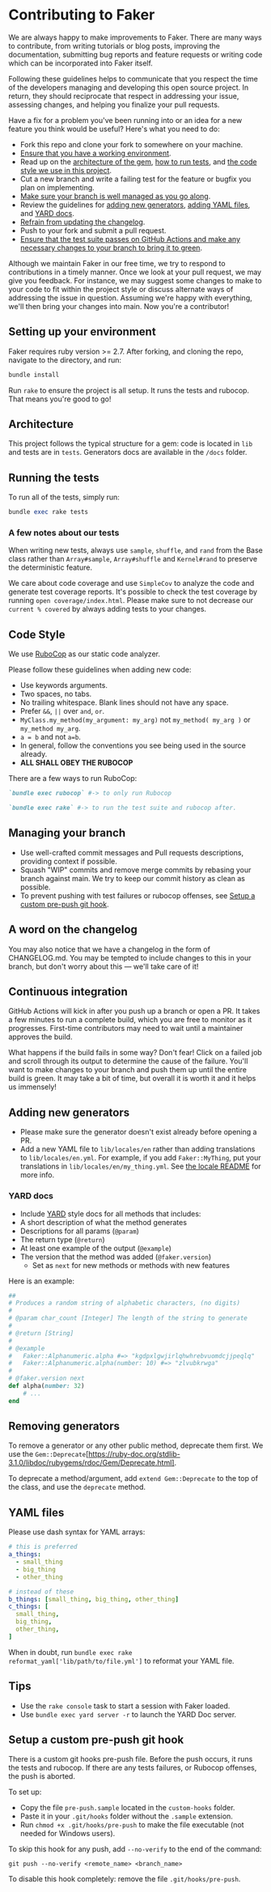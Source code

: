 # Contributing to Faker

We are always happy to make improvements to Faker. There are many ways to contribute, from writing tutorials or blog posts, improving the documentation, submitting bug reports and feature requests or writing code which can be incorporated into Faker itself.

Following these guidelines helps to communicate that you respect the time of the developers managing and developing this open source project. In return, they should reciprocate that respect in addressing your issue, assessing changes, and helping you finalize your pull requests.

Have a fix for a problem you've been running into or an idea for a new feature you think would be useful? Here's what you need to do:

- Fork this repo and clone your fork to somewhere on your machine.
- [Ensure that you have a working environment](#setting-up-your-environment).
- Read up on the [architecture of the gem](#architecture), [how to run tests](#running-the-tests), and [the code style we use in this project](#code-style).
- Cut a new branch and write a failing test for the feature or bugfix you plan on implementing.
- [Make sure your branch is well managed as you go along](#managing-your-branch).
- Review the guidelines for [adding new generators](#adding-new-generators), [adding YAML files](#yaml-files), and [YARD docs](#yard-docs).
- [Refrain from updating the changelog](#a-word-on-the-changelog).
- Push to your fork and submit a pull request.
- [Ensure that the test suite passes on GitHub Actions and make any necessary changes to your branch to bring it to green](#continuous-integration).

Although we maintain Faker in our free time, we try to respond to contributions in a timely manner. Once we look at your pull request, we may give you feedback. For instance, we may suggest some changes to make to your code to fit within the project style or discuss alternate ways of addressing the issue in question. Assuming we're happy with everything, we'll then bring your changes into main. Now you're a contributor!

## Setting up your environment

Faker requires ruby version >= 2.7. After forking, and cloning the repo, navigate to the directory, and run:

```ruby
bundle install
```

Run `rake` to ensure the project is all setup. It runs the tests and rubocop. That means you're good to go!

## Architecture

This project follows the typical structure for a gem: code is located in `lib` and tests are in `tests`. Generators
docs are available in the `/docs` folder.

## Running the tests

To run all of the tests, simply run:

```ruby
bundle exec rake tests
```

### A few notes about our tests

When writing new tests, always use `sample`, `shuffle`, and `rand` from the Base class rather than `Array#sample`, `Array#shuffle` and `Kernel#rand` to preserve the deterministic feature.

We care about code coverage and use `SimpleCov` to analyze the code and generate test coverage reports. It's possible to check the test coverage by running  `open coverage/index.html`. Please make sure to not decrease our `current % covered` by always adding tests to your changes.

## Code Style

We use [RuboCop](https://github.com/bbatsov/rubocop) as our static code analyzer.

Please follow these guidelines when adding new code:
* Use keywords arguments.
* Two spaces, no tabs.
* No trailing whitespace. Blank lines should not have any space.
* Prefer `&&`, `||` over `and`, `or`.
* `MyClass.my_method(my_argument: my_arg)` not `my_method( my_arg )` or `my_method my_arg`.
* `a = b` and not `a=b`.
* In general, follow the conventions you see being used in the source already.
* **ALL SHALL OBEY THE RUBOCOP**

There are a few ways to run RuboCop:

```ruby
`bundle exec rubocop` #-> to only run Rubocop

`bundle exec rake` #-> to run the test suite and rubocop after.
```

## Managing your branch

- Use well-crafted commit messages and Pull requests descriptions, providing context if possible.
- Squash "WIP" commits and remove merge commits by rebasing your branch against main. We try to keep our commit history as clean as possible.
- To prevent pushing with test failures or rubocop offenses, see [Setup a custom pre-push git hook](#setup-a-custom-pre-push-git-hook).

## A word on the changelog

You may also notice that we have a changelog in the form of CHANGELOG.md. You may be tempted to include changes to this in your branch, but don't worry about this — we'll take care of it!

## Continuous integration

GitHub Actions will kick in after you push up a branch or open a PR. It takes a few minutes to run a complete build, which you are free to monitor as it progresses. First-time contributors may need to wait until a maintainer approves the build.

What happens if the build fails in some way? Don't fear! Click on a failed job and scroll through its output to determine the cause of the failure. You'll want to make changes to your branch and push them up until the entire build is green. It may take a bit of time, but overall it is worth it and it helps us immensely!

## Adding new generators

- Please make sure the generator doesn't exist already before opening a PR.
- Add a new YAML file to `lib/locales/en` rather than adding translations to `lib/locales/en.yml`. For example, if you add `Faker::MyThing`, put your translations in `lib/locales/en/my_thing.yml`. See [the locale README](./lib/locales/en/README.md) for more info.

### YARD docs

- Include [YARD] style docs for all methods that includes:
- A short description of what the method generates
- Descriptions for all params (`@param`)
- The return type (`@return`)
- At least one example of the output (`@example`)
- The version that the method was added (`@faker.version`)
  - Set as `next` for new methods or methods with new features

Here is an example:

```ruby
##
# Produces a random string of alphabetic characters, (no digits)
#
# @param char_count [Integer] The length of the string to generate
#
# @return [String]
#
# @example
#   Faker::Alphanumeric.alpha #=> "kgdpxlgwjirlqhwhrebvuomdcjjpeqlq"
#   Faker::Alphanumeric.alpha(number: 10) #=> "zlvubkrwga"
#
# @faker.version next
def alpha(number: 32)
    # ...
end
```

[YARD]: (https://www.rubydoc.info/gems/yard/file/README.md)

## Removing generators

To remove a generator or any other public method, deprecate them first. We use the `Gem::Deprecate`[https://ruby-doc.org/stdlib-3.1.0/libdoc/rubygems/rdoc/Gem/Deprecate.html].

To deprecate a method/argument, add `extend Gem::Deprecate` to the top of the class, and use the `deprecate` method.

## YAML files

Please use dash syntax for YAML arrays:

```Yaml
# this is preferred
a_things:
  - small_thing
  - big_thing
  - other_thing

# instead of these
b_things: [small_thing, big_thing, other_thing]
c_things: [
  small_thing,
  big_thing,
  other_thing,
]
```

When in doubt, run `bundle exec rake reformat_yaml['lib/path/to/file.yml']` to reformat your YAML file.

## Tips

* Use the `rake console` task to start a session with Faker loaded.
* Use `bundle exec yard server -r` to launch the YARD Doc server.

## Setup a custom pre-push git hook

There is a custom git hooks pre-push file. Before the push occurs, it runs the tests and rubocop. If there are any tests failures, or Rubocop offenses, the push is aborted.

To set up:
- Copy the file `pre-push.sample` located in the `custom-hooks` folder.
- Paste it in your `.git/hooks` folder without the `.sample` extension.
- Run `chmod +x .git/hooks/pre-push` to make the file executable (not needed for Windows users).

To skip this hook for any push, add `--no-verify` to the end of the command:

`git push --no-verify <remote_name> <branch_name>`

To disable this hook completely: remove the file `.git/hooks/pre-push`.

